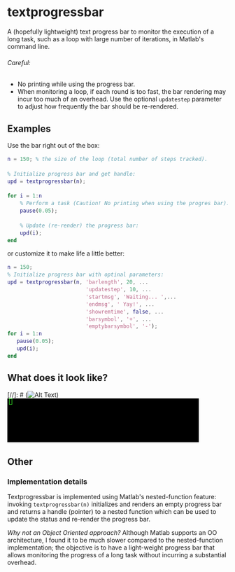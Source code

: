 # textprogressbar
A (hopefully lightweight) text progress bar to monitor the execution of a long task,
such as a loop with large number of iterations, in Matlab's command line.

###### Careful:
* No printing while using the progress bar.
* When monitoring a loop, if each round is too fast, the bar rendering may incur too much of an overhead. Use the optional `updatestep` parameter to adjust how frequently the bar should be re-rendered.

Examples
--------
Use the bar right out of the box:
```matlab
n = 150; % the size of the loop (total number of steps tracked).

% Initialize progress bar and get handle:
upd = textprogressbar(n);

for i = 1:n
    % Perform a task (Caution! No printing when using the progres bar):
    pause(0.05);
    
    % Update (re-render) the progress bar:
    upd(i);
end
```

or customize it to make life a little better:
```matlab
n = 150;
% Initialize progress bar with optinal parameters:
upd = textprogressbar(n, 'barlength', 20, ...
                         'updatestep', 10, ...
                         'startmsg', 'Waiting... ',...
                         'endmsg', ' Yay!', ...
                         'showremtime', false, ...
                         'barsymbol', '+', ...
                         'emptybarsymbol', '-');
for i = 1:n
   pause(0.05);
   upd(i);
end
```

What does it look like?
-----------------------
[//]: # (![Alt Text](https://github.com/https://github.com/megasthenis/textprogressbar/demo.gif))
![Where is my demo gif?](demo.gif)

Other
-----

### Implementation details
Textprogressbar is implemented using Matlab's nested-function feature: invoking `textprogressbar(n)` initializes and renders an empty progress bar and returns a handle (pointer) to a nested function which can be used to update the status and re-render the progress bar.

_Why not an Object Oriented approach?_ Although Matlab supports an OO architecture, I found it to be much slower compared to the nested-function implementation; the objective is to have a light-weight progress bar that allows monitoring the progress of a long task without incurring a substantial overhead.